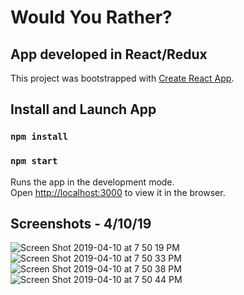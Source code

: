 # Would You Rather? 
## App developed in React/Redux

This project was bootstrapped with [Create React App](https://github.com/facebook/create-react-app).

## Install and Launch App
### `npm install`
### `npm start`

Runs the app in the development mode.<br>
Open [http://localhost:3000](http://localhost:3000) to view it in the browser.

## Screenshots - 4/10/19

![Screen Shot 2019-04-10 at 7 50 19 PM](https://user-images.githubusercontent.com/14255534/55925252-41fafd00-5bca-11e9-8abb-e4e4da99b26c.png)
![Screen Shot 2019-04-10 at 7 50 33 PM](https://user-images.githubusercontent.com/14255534/55925254-42939380-5bca-11e9-8933-aa1253576b51.png)
![Screen Shot 2019-04-10 at 7 50 38 PM](https://user-images.githubusercontent.com/14255534/55925255-42939380-5bca-11e9-948c-9389e4b5ef84.png)
![Screen Shot 2019-04-10 at 7 50 44 PM](https://user-images.githubusercontent.com/14255534/55925256-42939380-5bca-11e9-830b-76546a141d26.png)
